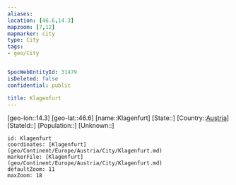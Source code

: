```yaml
---
aliases: 
location: [46.6,14.3]
mapzoom: [7,12] 
mapmarker: city 
type: City
tags:
- geo/City


SpocWebEntityId: 31479
isDeleted: false
confidential: public

title: Klagenfurt
---
```

[geo-lon::14.3]
[geo-lat::46.6]
[name::Klagenfurt]
[State::]
[Country::[Austria](geo/Continent/Europe/Austria.md)]
[StateId::]
[Population::]
[Unknown::]


```leaflet
id: Klagenfurt
coordinates: [Klagenfurt](geo/Continent/Europe/Austria/City/Klagenfurt.md)
markerFile: [Klagenfurt](geo/Continent/Europe/Austria/City/Klagenfurt.md)
defaultZoom: 11 
maxZoom: 18
```


